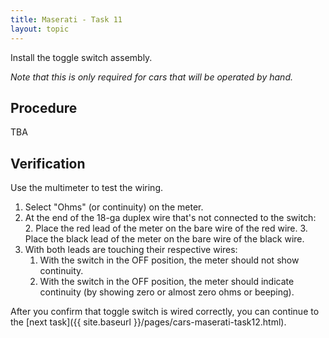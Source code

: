 ```yaml
---
title: Maserati - Task 11
layout: topic
---
```


Install the toggle switch assembly.

_Note that this is only required for cars that will be operated by hand._

## Procedure

TBA

## Verification
Use the multimeter to test the wiring.
1. Select "Ohms" (or continuity) on the meter.
2. At the end of the 18-ga duplex wire that's not connected to the switch: 
	2. Place the red lead of the meter on the bare wire of the red wire.
	3. Place the black lead of the meter on the bare wire of the black wire.
4. With both leads are touching their respective wires:
	1. With the switch in the OFF position, the meter should not show continuity.
	2. With the switch in the OFF position, the meter should indicate continuity (by showing zero or almost zero ohms or beeping).

After you confirm that toggle switch is wired correctly, you can continue to the [next task]({{ site.baseurl }}/pages/cars-maserati-task12.html).
